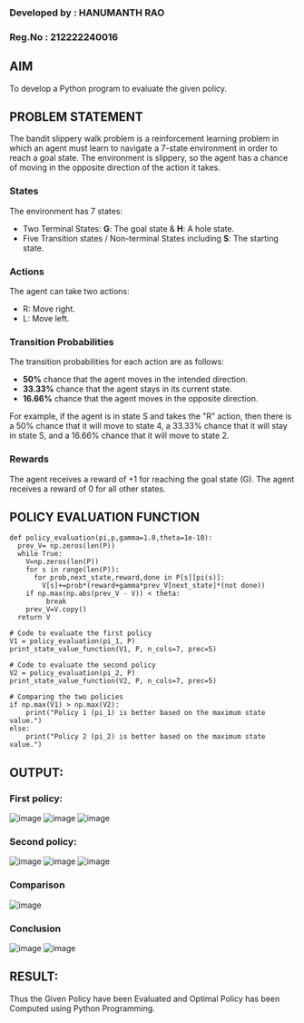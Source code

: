 ### Developed by : HANUMANTH RAO
### Reg.No : 212222240016

## AIM
To develop a Python program to evaluate the given policy.

## PROBLEM STATEMENT

The bandit slippery walk problem is a reinforcement learning problem in which an agent must learn to navigate a 7-state environment in order to reach a goal state. The environment is slippery, so the agent has a chance of moving in the opposite direction of the action it takes.

### States

The environment has 7 states:
* Two Terminal States: **G**: The goal state & **H**: A hole state.
* Five Transition states / Non-terminal States including  **S**: The starting state.

### Actions

The agent can take two actions:

* R: Move right.
* L: Move left.

### Transition Probabilities

The transition probabilities for each action are as follows:

* **50%** chance that the agent moves in the intended direction.
* **33.33%** chance that the agent stays in its current state.
* **16.66%** chance that the agent moves in the opposite direction.

For example, if the agent is in state S and takes the "R" action, then there is a 50% chance that it will move to state 4, a 33.33% chance that it will stay in state S, and a 16.66% chance that it will move to state 2.

### Rewards

The agent receives a reward of +1 for reaching the goal state (G). The agent receives a reward of 0 for all other states.

## POLICY EVALUATION FUNCTION
```
def policy_evaluation(pi,p,gamma=1.0,theta=1e-10):
  prev_V= np.zeros(len(P))
  while True:
    V=np.zeros(len(P))
    for s in range(len(P)):
      for prob,next_state,reward,done in P[s][pi(s)]:
        V[s]+=prob*(reward+gamma*prev_V[next_state]*(not done))
    if np.max(np.abs(prev_V - V)) < theta:
         break
    prev_V=V.copy()
  return V

# Code to evaluate the first policy
V1 = policy_evaluation(pi_1, P)
print_state_value_function(V1, P, n_cols=7, prec=5)

# Code to evaluate the second policy
V2 = policy_evaluation(pi_2, P)
print_state_value_function(V2, P, n_cols=7, prec=5)

# Comparing the two policies
if np.max(V1) > np.max(V2):
    print("Policy 1 (pi_1) is better based on the maximum state value.")
else:
    print("Policy 2 (pi_2) is better based on the maximum state value.")
```
## OUTPUT:

### First policy:
![image](https://github.com/user-attachments/assets/521f8009-0bb2-4beb-b442-c0ea2a49f182)
![image](https://github.com/user-attachments/assets/0fa7afdb-185e-431a-a18b-b6afb9effbc4)
![image](https://github.com/user-attachments/assets/10f00736-9cb6-4ef1-8aed-f8bcdf669083)


### Second policy:
![image](https://github.com/user-attachments/assets/f3286a1a-de46-4b97-82ad-f276804b74e3)
![image](https://github.com/user-attachments/assets/2e2708ca-2580-446a-9d4c-50d0e07edb40)
![image](https://github.com/user-attachments/assets/4c72e6c6-a25c-4c40-ba4f-67afc059e4c4)



### Comparison
![image](https://github.com/user-attachments/assets/50b5fefe-bd0d-4937-a693-35aff9b851cf)


### Conclusion
![image](https://github.com/user-attachments/assets/dd463d5c-c2f1-4290-ac60-0f6bd6233d72)
![image](https://github.com/user-attachments/assets/170abaac-0699-4950-ab63-d698d0210d1d)



## RESULT:
Thus the Given Policy have been Evaluated and Optimal Policy has been Computed using Python Programming.

